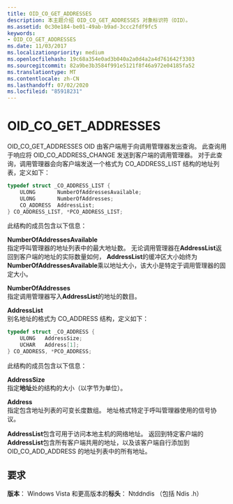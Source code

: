 ```yaml
---
title: OID_CO_GET_ADDRESSES
description: 本主题介绍 OID_CO_GET_ADDRESSES 对象标识符（OID）。
ms.assetid: 0c30e184-be01-49ab-b9ad-3ccc2fdf9fc5
keywords:
- OID_CO_GET_ADDRESSES
ms.date: 11/03/2017
ms.localizationpriority: medium
ms.openlocfilehash: 19c68a354e0ad3b040a2a0d4a2a4d761642f3303
ms.sourcegitcommit: 82a9be3b3584f991e5121f8f46a972e04185fa52
ms.translationtype: MT
ms.contentlocale: zh-CN
ms.lasthandoff: 07/02/2020
ms.locfileid: "85918231"
---
```

# <a name="oid_co_get_addresses"></a>OID_CO_GET_ADDRESSES

OID_CO_GET_ADDRESSES OID 由客户端用于向调用管理器发出查询。 此查询用于响应将 OID_CO_ADDRESS_CHANGE 发送到客户端的调用管理器。 对于此查询，调用管理器会向客户端发送一个格式为 CO_ADDRESS_LIST 结构的地址列表，定义如下：

```c++
typedef struct _CO_ADDRESS_LIST {
    ULONG       NumberOfAddressesAvailable;
    ULONG       NumberOfAddresses;
    CO_ADDRESS  AddressList;
} CO_ADDRESS_LIST, *PCO_ADDRESS_LIST;
```

此结构的成员包含以下信息：

**NumberOfAddressesAvailable**  
指定呼叫管理器的地址列表中的最大地址数。 无论调用管理器在**AddressList**返回到客户端的地址的实际数量如何， **AddressList**的缓冲区大小始终为**NumberOfAddressesAvailable**乘以地址大小，该大小是特定于调用管理器的固定大小。

**NumberOfAddresses**  
指定调用管理器写入**AddressList**的地址的数目。

**AddressList**  
别名地址的格式为 CO_ADDRESS 结构，定义如下：

```c++
typedef struct _CO_ADDRESS {
    ULONG   AddressSize;
    UCHAR   Address[1];
} CO_ADDRESS, *PCO_ADDRESS;
```

此结构的成员包含以下信息：

**AddressSize**  
指定**地址**处的结构的大小（以字节为单位）。

**Address**  
指定包含地址列表的可变长度数组。 地址格式特定于呼叫管理器使用的信号协议。

**AddressList**包含可用于访问本地主机的网络地址。 返回到特定客户端的**AddressList**包含所有客户端共用的地址，以及该客户端自行添加到 OID_CO_ADD_ADDRESS 的地址列表中的所有地址。

## <a name="requirements"></a>要求

**版本**： Windows Vista 和更高版本的**标头**： Ntddndis （包括 Ndis .h）

